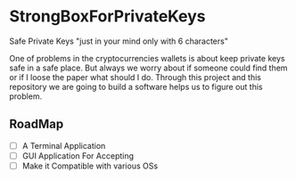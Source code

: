 # StrongBoxForPrivateKeys
Safe Private Keys "just in your mind only with 6 characters"

One of  problems in the cryptocurrencies wallets is about keep private keys safe in a safe place. But always we worry about if someone could find them or if I loose the paper what should I do. Through this project and this repository we are going to build a software helps us to figure out this problem.

## RoadMap
- [ ] A Terminal Application
- [ ] GUI Application For Accepting
- [ ] Make it Compatible with various OSs
